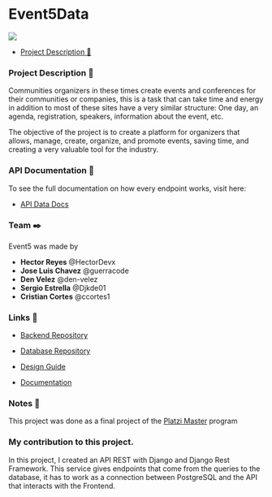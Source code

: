 # Event5Data

![](https://event5web.herokuapp.com/assets/ff4df77647fc4708065e7c09d57ce43d.svg)

- [Project Description 📔](#project-description-)

### Project Description 📔

Communities organizers in these times create events and conferences for their communities or companies, this is a task that can take time and energy in addition to most of these sites have a very similar structure: One day, an agenda, registration, speakers, information about the event, etc.

The objective of the project is to create a platform for organizers that allows, manage, create, organize, and promote events, saving time, and creating a very valuable tool for the industry.

### API Documentation 📃
To see the full documentation on how every endpoint works, visit here:
- [API Data Docs](https://www.notion.so/API-Data-Docs-706d3373d6254ea0bd61d15824f310c2)

### Team ✒️
Event5 was made by
- **Hector Reyes** @HectorDevx
- **Jose Luis Chavez** @guerracode
- **Den Velez** @den-velez
- **Sergio Estrella** @Djkde01
- **Cristian Cortes** @ccortes1

### Links 🔗

- [Backend Repository](https://github.com/Event5/Event5-Back)

- [Database Repository](https://github.com/Event5/Event5-Data )

- [Design Guide](https://www.figma.com/file/1DE7fjAPm6CnV4TTZeCoaq/Event5?node-id=79%3A235)
- [Documentation](https://www.notion.so/Event5-Project-1f305c23dc0e4ea8875067109a30c25c)

### Notes 📢
This project was done as a final project of the [Platzi Master](https://platzi.com/blog/que-es-platzi-master/ "Platzi Master") program

### My contribution to this project. 
In this project, I created an API REST with Django and Django Rest Framework. This service gives endpoints that come from the queries to the database, it has to work as a connection between PostgreSQL and the API that interacts with the Frontend. 

